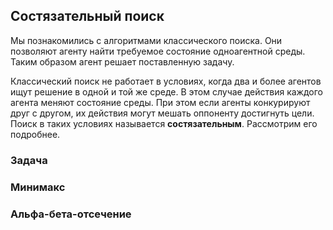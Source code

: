 ## Состязательный поиск

Мы познакомились с алгоритмами классического поиска. Они позволяют агенту найти требуемое состояние одноагентной среды. Таким образом агент решает поставленную задачу.

Классический поиск не работает в условиях, когда два и более агентов ищут решение в одной и той же среде. В этом случае действия каждого агента меняют состояние среды. При этом если агенты конкурируют друг с другом, их действия могут мешать оппоненту достигнуть цели. Поиск в таких условиях называется **состязательным**. Рассмотрим его подробнее.

### Задача

### Минимакс

### Альфа-бета-отсечение
